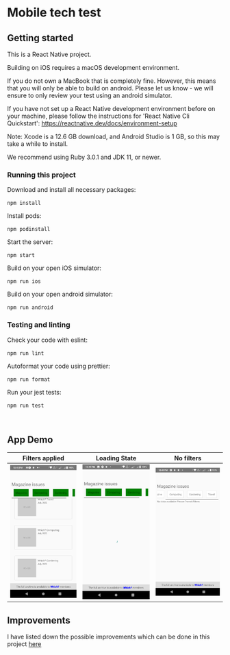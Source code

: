 # Mobile tech test

## Getting started

This is a React Native project.

Building on iOS requires a macOS development environment.

If you do not own a MacBook that is completely fine. However, this means that you will only be able to build on android. Please let us know - we will ensure to only review your test using an android simulator.

If you have not set up a React Native development environment before on your machine, please follow the instructions for 'React Native Cli Quickstart': https://reactnative.dev/docs/environment-setup

Note: Xcode is a 12.6 GB download, and Android Studio is 1 GB, so this may take a while to install.

We recommend using Ruby 3.0.1 and JDK 11, or newer.

### Running this project

Download and install all necessary packages:

    npm install

Install pods:

    npm podinstall

Start the server:

    npm start

Build on your open iOS simulator:

    npm run ios

Build on your open android simulator:

    npm run android

### Testing and linting

Check your code with eslint:

    npm run lint

Autoformat your code using prettier:

    npm run format

Run your jest tests:

    npm run test

&nbsp;

## App Demo

| Filters applied    | Loading State | No filters |
| --------- | ----------- | ----------- |
| <img src="screenshots/1.png?raw=true" width="270">    | <img src="screenshots/2.png?raw=true" width="270">|   <img src="screenshots/3.png?raw=true" width="270">

## Improvements
I have listed down the possible improvements which can be done in this project [here](https://github.com/vinitraj10/mobile-techtest/wiki/Improvements)